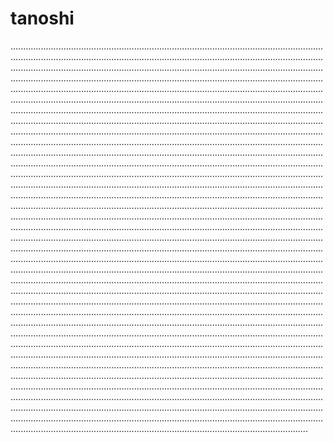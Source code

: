 # tanoshi

......................................................................................................................................................................................................................................................................................................................................................................................................................................................................................................................................................................................................................................................................................................................................................................................................................................................................................................................................................................................................................................................................................................................................................................................................................................................................................................................................................................................................................................................................................................................................................................................................................................................................................................................................................................................................................................................................................................................................................................................................................................................................................................................................................................................................................................................................................................................................................................................................................................................................................................................................................................................................................................................................................................................................................................................................................................................................................................................................................................................................................................................................................................................................................................................................................................................................................................................................................................................................................................................................................................................................................................................................................................................................................................................................................................................................................................................................................................................................................................................................................................................................................................................................................................................................................................................................................................................................................................................................................................................................................................................................................................................................................................................................................................................................................................